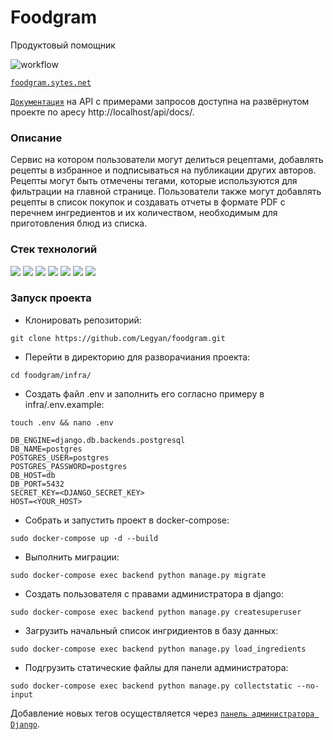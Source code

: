 # Foodgram

Продуктовый помощник

![workflow](https://github.com/legyan/foodgram-project-react/actions/workflows/main.yml/badge.svg)

[```foodgram.sytes.net```](http://foodgram.sytes.net)

[```Документация```](http://foodgram.sytes.net/api/docs/) на API c примерами запросов доступна на развёрнутом проекте по аресу http://localhost/api/docs/.


### Описание

Сервис на котором пользователи могут делиться рецептами, добавлять рецепты в избранное и подписываться на публикации других авторов.
Рецепты могут быть отмечены тегами, которые используются для фильтрации на главной странице. 
Пользователи также могут добавлять рецепты в список покупок и создавать отчеты в формате PDF с перечнем ингредиентов и их 
количеством, необходимым для приготовления блюд из списка.



### Стек технологий 

![](https://img.shields.io/badge/Python-3.11-black?style=flat&logo=python) 
![](https://img.shields.io/badge/Django-4.1.3-black?style=flat&logo=django&logoColor=green)
![](https://img.shields.io/badge/Djangorestframework-3.14.0-black?style=flat&logo=django&logoColor=green) 
![](https://img.shields.io/badge/PostgreSQL-black?style=flat&logo=PostgreSQL&logoColor=orange)
![](https://img.shields.io/badge/Nginx-black?style=flat&logo=NGINX&logoColor=green)
![](https://img.shields.io/badge/Gunicorn-black?style=flat&logo=Gunicorn&logoColor=#499848)
![](https://img.shields.io/badge/Docker-black?style=flat&logo=Docker&logoColor=blue)

### Запуск проекта
- Клонировать репозиторий:
```
git clone https://github.com/Legyan/foodgram.git
```
- Перейти в директорию для разворачиания проекта:
```
cd foodgram/infra/
```
- Создать файл .env и заполнить его согласно примеру в infra/.env.example:
```
touch .env && nano .env
```

```
DB_ENGINE=django.db.backends.postgresql
DB_NAME=postgres
POSTGRES_USER=postgres
POSTGRES_PASSWORD=postgres
DB_HOST=db
DB_PORT=5432
SECRET_KEY=<DJANGO_SECRET_KEY>
HOST=<YOUR_HOST>
```

- Собрать и запустить проект в docker-compose:
```
sudo docker-compose up -d --build
```
- Выполнить миграции:
```
sudo docker-compose exec backend python manage.py migrate
```
- Создать пользователя с правами администратора в django:
```
sudo docker-compose exec backend python manage.py createsuperuser
```
- Загрузить начальный список ингридиентов в базу данных:
```
sudo docker-compose exec backend python manage.py load_ingredients
```
- Подгрузить статические файлы для панели администратора:
```
sudo docker-compose exec backend python manage.py collectstatic --no-input
```

Добавление новых тегов осуществляется через [```панель администратора Django```](http://localhost/api/admin/).
